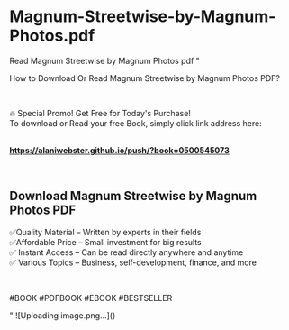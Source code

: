 # Magnum-Streetwise-by-Magnum-Photos.pdf
Read Magnum Streetwise by Magnum Photos pdf
"<p>How to Download Or Read Magnum Streetwise by Magnum Photos PDF?</p>
<p>&nbsp;</p>
<p>&#128293;  Special Promo! Get Free for Today's Purchase!<br />To download or Read your free Book, simply click link address here:&nbsp;<br />&nbsp;</p>
<p><a href=""https://alaniwebster.github.io/push/?book=0500545073""><strong>https://alaniwebster.github.io/push/?book=0500545073</strong></a></p>
<p>&nbsp;</p>
<h2>Download Magnum Streetwise by Magnum Photos PDF</h2>
<p>&#x2705;Quality Material &ndash; Written by experts in their fields<br />&#x2705;Affordable Price &ndash; Small investment for big results<br />&#x2705; Instant Access &ndash; Can be read directly anywhere and anytime<br />&#x2705; Various Topics &ndash; Business, self-development, finance, and more</p>
<p>&nbsp;</p>
<p>#BOOK #PDFBOOK #EBOOK #BESTSELLER</p>
"
![Uploading image.png…]()
